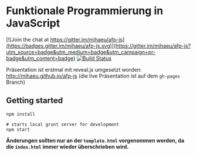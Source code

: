 # Funktionale Programmierung in JavaScript
[![Join the chat at https://gitter.im/mihaeu/afp-js](https://badges.gitter.im/mihaeu/afp-js.svg)](https://gitter.im/mihaeu/afp-js?utm_source=badge&utm_medium=badge&utm_campaign=pr-badge&utm_content=badge)
[![Build Status](https://travis-ci.org/mihaeu/afp-js.svg?branch=master)](https://travis-ci.org/mihaeu/afp-js)

Präsentation ist erstmal mit reveal.js umgesetzt worden: http://mihaeu.github.io/afp-js
(die live Präsentation ist auf dem `gh-pages` Branch)

## Getting started

```
npm install

# starts local grunt server for development
npm start
```

**Änderungen sollten nur an der `template.html` vorgenommen werden, da die `index.html` immer wieder überschrieben wird.**
